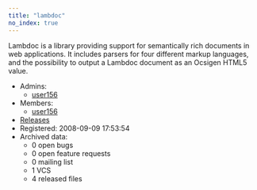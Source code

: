 ```yaml
---
title: "lambdoc"
no_index: true
---
```


Lambdoc is a library providing support for semantically rich documents in web applications. It includes parsers for four different markup languages, and the possibility to output a Lambdoc document as an Ocsigen HTML5 value.


* Admins:
  * [user156](/users/user156)
* Members:
  * [user156](/users/user156)
* [Releases](https://download.ocamlcore.org/lambdoc)
* Registered: 2008-09-09 17:53:54
* Archived data:
  * 0 open bugs
  * 0 open feature requests
  * 0 mailing list
  * 1 VCS
  * 4 released files
